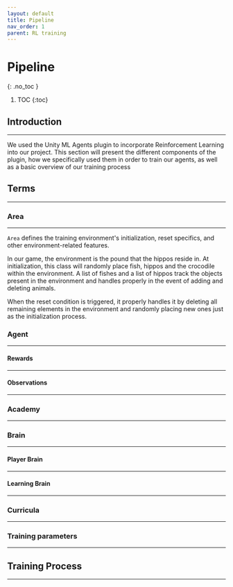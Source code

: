 ```yaml
---
layout: default
title: Pipeline
nav_order: 1
parent: RL training
---
```


# Pipeline
{: .no_toc }


1. TOC
{:toc}

## Introduction
---
We used the Unity ML Agents plugin to incorporate Reinforcement Learning into our project. This section will present the different components of the plugin, how we specifically used them in order to train our agents, as well as a basic overview of our training process

## Terms
---
### Area
---
`Area` defines the training environment's initialization, reset specifics, and other environment-related features. 

In our game, the environment is the pound that the hippos reside in. 
At initialization, this class will randomly place fish, hippos and the crocodile within the environment.
A list of fishes and a list of hippos track the objects present in the environment and handles properly in the event of adding and deleting animals.

When the reset condition is triggered, it properly handles it by deleting all remaining elements in the environment and randomly placing new ones just as the initialization process.

### Agent
---

#### Rewards
---

#### Observations
---


### Academy
---
### Brain
---
#### Player Brain
---
#### Learning Brain
---

### Curricula
---

### Training parameters
---

## Training Process
---


